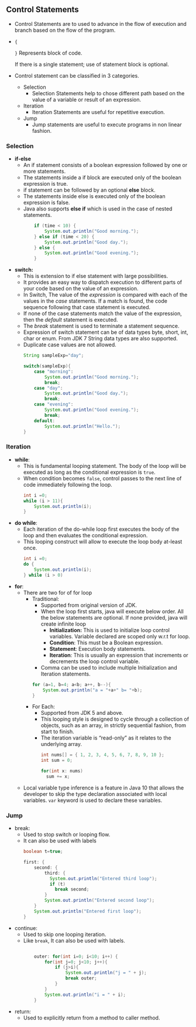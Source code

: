 ## Control Statements

- Control Statements are to used to advance in the flow of execution and branch based on the flow of the program.
- `{`
       
  `}` Represents block of code. 
  
  If there is a single statement; use of statement block is optional.
- Control statement can be classified in 3 categories.
    - Selection
        - Selection Statements help to chose different path based on the value of a variable or result of an expression. 
    - Iteration
        - Iteration Statements are useful for repetitive execution.
    - Jump
        - Jump statements are useful to execute programs in non linear fashion.

### Selection
- **if-else**
    - An if statement consists of a boolean expression followed by one or more statements.
    - The statements inside a if block are executed only of the boolean expression is true.
    - if statement can be followed by an optional **else** block.
    - The statements inside else is executed only of the boolean expression is false.
    - Java also supports **else if** which is used in the case of nested statements.
      ```java
          if (time < 10) {
              System.out.println("Good morning.");
          } else if (time < 20) {
              System.out.println("Good day.");
          } else {
              System.out.println("Good evening.");
          }
      ```
- **switch:**
  - This is extension to if else statement with large possibilities.
  - It provides an easy way to dispatch execution to different parts of your code based on the value of an expression.
  - In Switch, The value of the *expression* is compared with each of the values in the *case* statements. If a match is found, the code sequence following that case statement is executed.
  - If none of the case statements match the value of the expression, then the *default* statement is executed.
  - The *break* statement is used to terminate a statement sequence.
  - Expression of switch statement can be of data types byte, short, int, char or enum. From JDK 7 String data types are also supported.
  - Duplicate case values are not allowed.
    ```java
    String sampleExp="day";

    switch(sampleExp){
        case "morning":
            System.out.println("Good morning.");
            break;
        case "day":
            System.out.println("Good day.");
            break;
        case "evening":
            System.out.println("Good evening.");
            break;
        default:
            System.out.println("Hello.");
    }
    ``` 

### Iteration
- **while**:
  - This is fundamental looping statement. The body of the loop will be executed as long as the conditional expression is `true`.
  - When condition becomes `false`, control passes to the next line of code immediately following the loop.
    ```java
    int i =0;
    while (i > 11){
        System.out.println(i);
    }
    ```
- **do while**:
  - Each iteration of the do-while loop first executes the body of the loop and then evaluates the conditional expression.
  - This looping construct will allow to execute the loop body at-least once.
    ```java
    int i =0;
    do {
        System.out.println(i);
    } while (i > 0)
    ```
- **for**:
  - There are two for of for loop
    - Traditional:
      - Supported from original version of JDK.
      - When the loop first starts, java will execute below order. All the below statements are optional. If none provided, java will create infinite loop
        - **Initialization:** This is used to initialize loop control variables. Variable declared are scoped only w.r.t for loop.
        - **Condition**: This must be a Boolean expression.
        - **Statement**: Execution body statements. 
        - **Iteration**: This is usually an expression that increments or decrements the loop control variable.
      - Comma can be used to include multiple Initialization and Iteration statements.
      ```java
      for (a=1, b=4; a<b; a++, b--){
          System.out.println("a = "+a+" b= "+b);
      }
      ```
    - For Each:
      - Supported from JDK 5 and above.
      - This looping style is designed to cycle through a collection of objects, such as an array, in strictly sequential fashion, from start to finish.
      - The iteration variable is “read-only” as it relates to the underlying array.
        ```java
        int nums[] = { 1, 2, 3, 4, 5, 6, 7, 8, 9, 10 };
        int sum = 0;

        for(int x: nums) 
          sum += x;
        ```
  - Local variable type inference is a feature in Java 10 that allows the developer to skip the type declaration associated with local variables. `var` keyword is used to declare these variables. 

### Jump
- break:
  - Used to stop switch or looping flow.
  - It can also be used with labels
    ```java
    boolean t=true;

    first: {
        second: {
            third: {
              System.out.println("Entered third loop"); 
              if (t) 
                break second; 
            }
            System.out.println("Entered second loop");
        }
        System.out.println("Entered first loop");
    }
    ```
- continue:
  - Used to skip one looping iteration.
  - Like `break`, It can also be used with labels.
    ```java
    
        outer: for(int i=0; i<10; i++) {
            for(int j=0; j<10; j++){
                if (j>i){
                    System.out.println("j = " + j);
                    break outer;
                }
            }
            System.out.println("i = " + i);
        }
    ```
- return:
  - Used to explicitly return from a method to caller method.